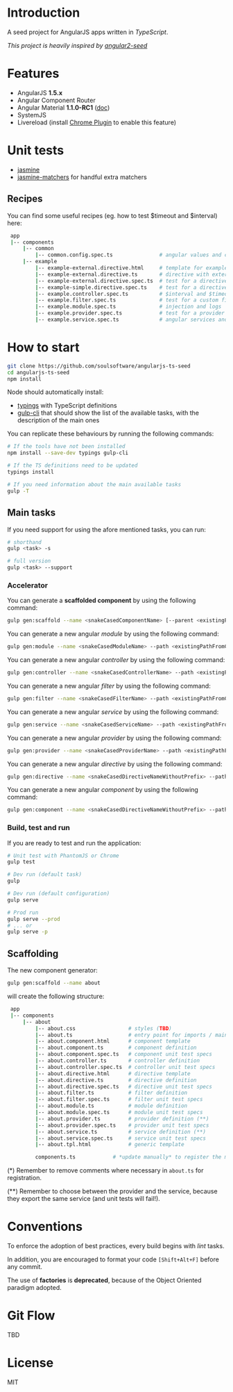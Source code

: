 # Introduction

A seed project for AngularJS apps written in *TypeScript*.

_This project is heavily inspired by [angular2-seed](https://github.com/mgechev/angular2-seed)_

# Features
* AngularJS **1.5.x**
* Angular Component Router
* Angular Material **1.1.0-RC1** ([doc](https://material.angularjs.org/latest/))
* SystemJS
* Livereload (install [Chrome Plugin](https://chrome.google.com/webstore/detail/livereload/jnihajbhpnppcggbcgedagnkighmdlei?hl=en) to enable this feature)

# Unit tests
* [jasmine](http://jasmine.github.io/2.4/introduction.html)
* [jasmine-matchers](https://github.com/JamieMason/Jasmine-Matchers) for handful extra matchers

## Recipes
You can find some useful recipes (eg. how to test $timeout and $interval) here:

```bash
 app
 |-- components
     |-- common
         |-- common.config.spec.ts               # angular values and constants
     |-- example
         |-- example-external.directive.html     # template for example-external.directive
         |-- example-external.directive.ts       # directive with external template (templateUrl needs the relative path from app/components)
         |-- example-external.directive.spec.ts  # test for a directive with external template
         |-- example-simple.directive.spec.ts    # test for a directive with inline-template
         |-- example.controller.spec.ts          # $interval and $timeout with jasmine spies
         |-- example.filter.spec.ts              # test for a custom filter
         |-- example.module.spec.ts              # injection and logs
         |-- example.provider.spec.ts            # test for a provider and its generated service with an example of module-level configuration
         |-- example.service.spec.ts             # angular services and Date
```

# How to start

```bash
git clone https://github.com/soulsoftware/angularjs-ts-seed
cd angularjs-ts-seed
npm install
```

Node should automatically install:
* [typings](https://github.com/typings/typings) with TypeScript definitions
* [gulp-cli](https://github.com/gulpjs/gulp-cli) that should show the list of the
available tasks, with the description of the main ones

You can replicate these behaviours by running the following commands:

```bash
# If the tools have not been installed
npm install --save-dev typings gulp-cli

# If the TS definitions need to be updated
typings install

# If you need information about the main available tasks
gulp -T
```

## Main tasks

If you need support for using the afore mentioned tasks, you can run:

```bash
# shorthand
gulp <task> -s

# full version
gulp <task> --support
```

### Accelerator

You can generate a **scaffolded component** by using the following command:

```bash
gulp gen:scaffold --name <snakeCasedComponentName> [--parent <existingPathFromComponents>]
```

You can generate a new angular *module* by using the following command:

```bash
gulp gen:module --name <snakeCasedModuleName> --path <existingPathFromComponents>
```

You can generate a new angular *controller* by using the following command:

```bash
gulp gen:controller --name <snakeCasedControllerName> --path <existingPathFromComponents> [--module <moduleName>]
```

You can generate a new angular *filter* by using the following command:

```bash
gulp gen:filter --name <snakeCasedFilterName> --path <existingPathFromComponents> [--module <moduleName>]
```

You can generate a new angular *service* by using the following command:

```bash
gulp gen:service --name <snakeCasedServiceName> --path <existingPathFromComponents> [--module <moduleName>]
```

You can generate a new angular *provider* by using the following command:

```bash
gulp gen:provider --name <snakeCasedProviderName> --path <existingPathFromComponents> [--module <moduleName>]
```

You can generate a new angular *directive* by using the following command:

```bash
gulp gen:directive --name <snakeCasedDirectiveNameWithoutPrefix> --path <existingPathFromComponents> [--module <moduleName>]
```

You can generate a new angular *component* by using the following command:

```bash
gulp gen:component --name <snakeCasedDirectiveNameWithoutPrefix> --path <existingPathFromComponents> [--module <moduleName>]
```

### Build, test and run

If you are ready to test and run the application:

```bash
# Unit test with PhantomJS or Chrome
gulp test

# Dev run (default task)
gulp

# Dev run (default configuration)
gulp serve

# Prod run
gulp serve --prod
# ... or
gulp serve -p
```

## Scaffolding

The new component generator:

```bash
gulp gen:scaffold --name about
```

will create the following structure:

```bash
 app
 |-- components
     |-- about
         |-- about.css                 # styles (TBD)
         |-- about.ts                  # entry point for imports / main definition (*)
         |-- about.component.html      # component template
         |-- about.component.ts        # component definition
         |-- about.component.spec.ts   # component unit test specs
         |-- about.controller.ts       # controller definition
         |-- about.controller.spec.ts  # controller unit test specs
         |-- about.directive.html      # directive template
         |-- about.directive.ts        # directive definition
         |-- about.directive.spec.ts   # directive unit test specs
         |-- about.filter.ts           # filter definition
         |-- about.filter.spec.ts      # filter unit test specs
         |-- about.module.ts           # module definition
         |-- about.module.spec.ts      # module unit test specs
         |-- about.provider.ts         # provider definition (**)
         |-- about.provider.spec.ts    # provider unit test specs
         |-- about.service.ts          # service definition (**)
         |-- about.service.spec.ts     # service unit test specs
         |-- about.tpl.html            # generic template

         components.ts            # *update manually* to register the module
```

(*) Remember to remove comments where necessary in `about.ts` for registration.

(**) Remember to choose between the provider and the service, because they export the same service (and unit tests will fail!).

# Conventions

To enforce the adoption of best practices, every build begins with *lint* tasks.

In addition, you are encouraged to format your code `[Shift+Alt+F]` before any commit.

The use of **factories** is **deprecated**, because of the Object Oriented paradigm adopted.

# Git Flow

TBD

# License

MIT
